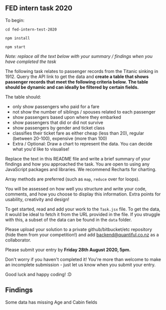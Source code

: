 ## FED intern task 2020

To begin:

```
cd fed-intern-test-2020

npm install

npm start
```
*Note: replace all the text below with your summary / findings when you have completed the task*

The following task relates to passenger records from the Titanic sinking in 1912.
Query the API link to get the data and **create a table that shows passenger records that meet the following criteria below.**
**The table should be dynamic and can ideally be filtered by certain fields.**

The table should:

- only show passengers who paid for a fare
- not show the number of siblings / spouses related to each passenger
- show passengers based upon where they embarked
- show passengers that did or did not survive
- show passengers by gender and ticket class
-  classifies their ticket fare as either cheap (less than 20), regular (between 20-100), expensive (more than 100)
- Extra / Optional: Draw a chart to represent the data. You can decide what you'd like to visualise!

Replace the text in this README file and write a brief summary of your findings and how you approached the task. You are open to using any JavaScript packages and libraries. We recommend Recharts for charting.

Array methods are preferred (such as `map`, `reduce` over for loops).

You will be assessed on how well you structure and write your code, comments, and how you choose to display this information. Extra points for usability, creativity and design!

To get started, read and add your work to the `Task.jsx` file.
To get the data, it would be ideal to fetch it from the URL provided in the file.
If you struggle with this, a subset of the data can be found in the `data` folder.

Please upload your solution to a private github/bitbucket/etc repository (hide them from your competition!) and add backend@quantiful.co.nz as a collaborator. 

Please submit your entry by **Friday 28th August 2020, 5pm.**

Don't worry if you haven't completed it! You're more than welcome to make an incomplete submission - just let us know when you submit your entry.

Good luck and happy coding! :D

## Findings

Some data has missing Age and Cabin fields